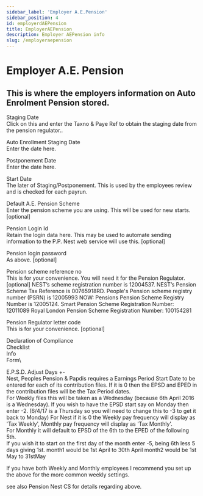 ```yaml
---
sidebar_label: 'Employer A.E.Pension'
sidebar_position: 4
id: employerdAEPension
title: EmployerAEPension
description: Employer AEPension info
slug: /employeraepension
---
```


# Employer A.E. Pension

## This is where the employers information on Auto Enrolment Pension stored.
Staging Date\
Click on this and enter the Taxno & Paye Ref to obtain the staging date from the pension regulator..


Auto Enrollment Staging Date\
Enter the date here.

Postponement Date\
Enter the date here.

Start Date\
The later of Staging/Postponement. This is used by the employees review and is checked for each payrun.

Default A.E. Pension Scheme\
Enter the pension scheme you are using. This will be used for new starts. [optional]

Pension Login Id\
Retain the login data here. This may be used to automate sending information to the P.P.
Nest web service will use this. [optional]

Pension login password\
As above. [optional]

Pension scheme reference no\
This is for your convenience. You will need it for the Pension Regulator. [optional]
NEST’s scheme registration number is 12004537.
NEST’s Pension Scheme Tax Reference is 00765918RD.
People's Pension scheme registry number (PSRN) is 12005993
NOW: Pensions Pension Scheme Registry Number is 12005124.
Smart Pension Scheme Registration Number: 12011089
Royal London Pension Scheme Registration Number: 100154281




Pension Regulator letter code\
This is for your convenience. [optional]

Declaration of Compliance\
Checklist\
Info\
Form\







E.P.S.D. Adjust Days +-\
Nest, Peoples Pension & Papdis requires a Earnings Period Start Date to be entered for each of its contribution files.
If it is 0 then the EPSD and EPED in the contribution files will be the Tax Period dates.\
For Weekly files this will be taken as a Wednesday (because 6th April 2016 is a Wednesday). If you wish to have the EPSD start say on  Monday then enter -2. (6/4/17 is a Thursday so you will need to change this to -3 to get it back to Monday)
For Nest if it is 0 the Weekly pay frequency will display as 'Tax Weekly', Monthly pay frequency will display as 'Tax Monthly'.\
For Monthly it will default to EPSD of the 6th to the EPED of the following 5th.\
If you wish it to start on the first day of the month enter -5, being 6th less 5 days giving 1st.
month1 would be 1st April to 30th April
month2 would be 1st May to 31stMay

If you have both Weekly and Monthly employees I recommend you set up the above for the more common weekly settings.



see also Pension Nest CS  for details regarding above.

